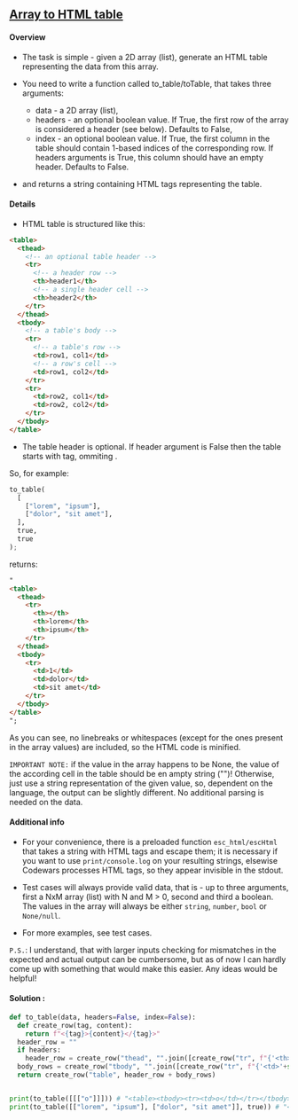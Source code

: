 ## [Array to HTML table](https://www.codewars.com/kata/5e7e4b7cd889f7001728fd4a)

#### Overview

- The task is simple - given a 2D array (list), generate an HTML table representing the data from this array.

- You need to write a function called to_table/toTable, that takes three arguments:

  - data - a 2D array (list),
  - headers - an optional boolean value. If True, the first row of the array is considered a header (see below). Defaults to False,
  - index - an optional boolean value. If True, the first column in the table should contain 1-based indices of the corresponding row. If headers arguments is True, this column should have an empty header. Defaults to False.

- and returns a string containing HTML tags representing the table.

#### Details

- HTML table is structured like this:

```html
<table>
  <thead>
    <!-- an optional table header -->
    <tr>
      <!-- a header row -->
      <th>header1</th>
      <!-- a single header cell -->
      <th>header2</th>
    </tr>
  </thead>
  <tbody>
    <!-- a table's body -->
    <tr>
      <!-- a table's row -->
      <td>row1, col1</td>
      <!-- a row's cell -->
      <td>row1, col2</td>
    </tr>
    <tr>
      <td>row2, col1</td>
      <td>row2, col2</td>
    </tr>
  </tbody>
</table>
```

- The table header is optional. If header argument is False then the table starts with <tbody> tag, ommiting <thead>.

So, for example:

```python
to_table(
  [
    ["lorem", "ipsum"],
    ["dolor", "sit amet"],
  ],
  true,
  true
);
```

returns:

```html
"
<table>
  <thead>
    <tr>
      <th></th>
      <th>lorem</th>
      <th>ipsum</th>
    </tr>
  </thead>
  <tbody>
    <tr>
      <td>1</td>
      <td>dolor</td>
      <td>sit amet</td>
    </tr>
  </tbody>
</table>
";
```

As you can see, no linebreaks or whitespaces (except for the ones present in the array values) are included, so the HTML code is minified.

`IMPORTANT NOTE:` if the value in the array happens to be None, the value of the according cell in the table should be en ampty string ("")! Otherwise, just use a string representation of the given value, so, dependent on the language, the output can be slightly different. No additional parsing is needed on the data.

#### Additional info

- For your convenience, there is a preloaded function `esc_html/escHtml `that takes a string with HTML tags and escape them; it is necessary if you want to use `print/console.log` on your resulting strings, elsewise Codewars processes HTML tags, so they appear invisible in the stdout.

- Test cases will always provide valid data, that is - up to three arguments, first a NxM array (list) with N and M > 0, second and third a boolean. The values in the array will always be either `string`, `number`, `bool` or `None/null`.

- For more examples, see test cases.

`P.S.`: I understand, that with larger inputs checking for mismatches in the expected and actual output can be cumbersome, but as of now I can hardly come up with something that would make this easier. Any ideas would be helpful!

#### Solution :

```python
def to_table(data, headers=False, index=False):
  def create_row(tag, content):
    return f"<{tag}>{content}</{tag}>"
  header_row = ""
  if headers:
    header_row = create_row("thead", "".join([create_row("tr", f"{'<th></th>' if index else ''}{''.join(['<th>'+s+'</th>' for s in e])}") for e in data[:1]]))
  body_rows = create_row("tbody", "".join([create_row("tr", f"{'<td>'+str(i+1)+'</td>' if index else ''}{''.join(['<td>'+(str(s) if s is not None else '')+'</td>' for s in e])}") for i, e in enumerate(data[headers:])]))
  return create_row("table", header_row + body_rows)


print(to_table([[["o"]]])) # "<table><tbody><tr><td>o</td></tr></tbody></table>"
print(to_table([["lorem", "ipsum"], ["dolor", "sit amet"]], true)) # "<table><thead><tr><th>lorem</th><th>ipsum</th></tr></thead><tbody><tr><td>dolor</td><td>sit amet</td></tr></tbody></table>"
```
